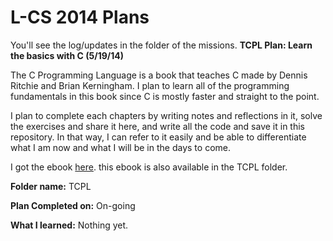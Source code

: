 L-CS 2014 Plans
====

You'll see the log/updates in the folder of the missions.
**TCPL Plan: Learn the basics with C (5/19/14)**

  The C Programming Language is a book that teaches C made by Dennis Ritchie and Brian Kerningham. I plan to learn all of the programming fundamentals in this book since C is mostly faster and straight to the point.
  
  I plan to complete each chapters by writing notes and reflections in it, solve the exercises and share it here, and write all the code and save it in this repository. In that way, I can refer to it easily and be able to differentiate what I am now and what I will be in the days to come.
  
  I got the ebook [here](http://www.iups.org/media/meeting_minutes/C.pdf). this ebook is also available in the TCPL folder.
  
  **Folder name:** TCPL
  
  **Plan Completed on:** On-going
  
  **What I learned:** Nothing yet.
